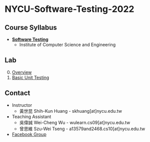 # NYCU-Software-Testing-2022

## Course Syllabus
- **[Software Testing](https://timetable.nycu.edu.tw/?r=main/crsoutline&Acy=110&Sem=2&CrsNo=5252)**
   - Institute of Computer Science and Engineering

## Lab
0. [Overview](https://docs.google.com/presentation/d/10VCs6CK5rFEoDUkTcywiYNtI99tl83p6YqJ0nwiX1pw/edit?usp=sharing)
1. [Basic Unit Testing](https://docs.google.com/presentation/d/1Z8DachhAxVFpnsYUW6IKm7Ir0a5qx6y18is1HR0ASCk/edit?usp=sharing)

## Contact
- Instructor
   - 黃世昆 Shih-Kun Huang - skhuang[at]nycu.edu.tw
- Teaching Assistant
   - 吳偉誠 Wei-Cheng Wu - wulearn.cs09[at]nycu.edu.tw
   - 曾思維 Szu-Wei Tseng - a13579and2468.cs10[at]nycu.edu.tw
- [Facebook Group](https://www.facebook.com/groups/softwaretesting.nycu)
